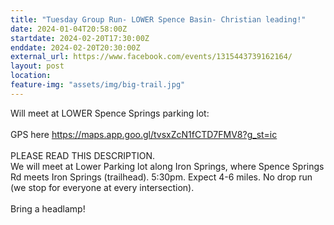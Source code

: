 ```yaml
---
title: "Tuesday Group Run- LOWER Spence Basin- Christian leading!"
date: 2024-01-04T20:58:00Z
startdate: 2024-02-20T17:30:00Z
enddate: 2024-02-20T20:30:00Z
external_url: https://www.facebook.com/events/1315443739162164/
layout: post
location: 
feature-img: "assets/img/big-trail.jpg"
---
```


Will meet at LOWER Spence Springs parking lot&#58; <br>
  <br>
  GPS here [https://maps.app.goo.gl/tvsxZcN1fCTD7FMV8?g_st=ic<br>
](https://maps.app.goo.gl/tvsxZcN1fCTD7FMV8?g_st=ic<br>
)  <br>
  PLEASE READ THIS DESCRIPTION. <br>
  We will meet at Lower Parking lot along Iron Springs, where Spence Springs Rd meets Iron Springs (trailhead). 5&#58;30pm. Expect 4-6 miles. No drop run (we stop for everyone at every intersection). <br>
  <br>
  Bring a headlamp!<br>
  <br>
  
